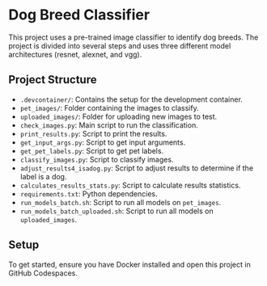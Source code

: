 # Dog Breed Classifier

This project uses a pre-trained image classifier to identify dog breeds. The project is divided into several steps and uses three different model architectures (resnet, alexnet, and vgg).

## Project Structure

- `.devcontainer/`: Contains the setup for the development container.
- `pet_images/`: Folder containing the images to classify.
- `uploaded_images/`: Folder for uploading new images to test.
- `check_images.py`: Main script to run the classification.
- `print_results.py`: Script to print the results.
- `get_input_args.py`: Script to get input arguments.
- `get_pet_labels.py`: Script to get pet labels.
- `classify_images.py`: Script to classify images.
- `adjust_results4_isadog.py`: Script to adjust results to determine if the label is a dog.
- `calculates_results_stats.py`: Script to calculate results statistics.
- `requirements.txt`: Python dependencies.
- `run_models_batch.sh`: Script to run all models on `pet_images`.
- `run_models_batch_uploaded.sh`: Script to run all models on `uploaded_images`.

## Setup

To get started, ensure you have Docker installed and open this project in GitHub Codespaces.

